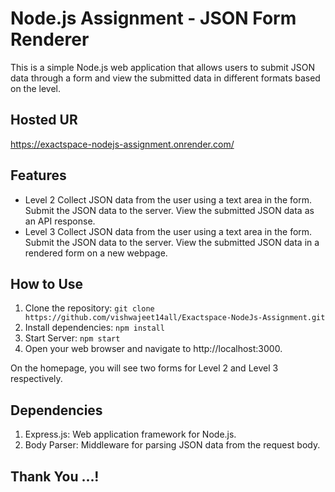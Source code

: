 # Node.js Assignment - JSON Form Renderer

This is a simple Node.js web application that allows users to submit JSON data through a form and view the submitted data in different formats based on the level.

## Hosted UR

https://exactspace-nodejs-assignment.onrender.com/

## Features

- Level 2
  Collect JSON data from the user using a text area in the form.
  Submit the JSON data to the server.
  View the submitted JSON data as an API response.
- Level 3
  Collect JSON data from the user using a text area in the form.
  Submit the JSON data to the server.
  View the submitted JSON data in a rendered form on a new webpage.

## How to Use

1. Clone the repository: `git clone https://github.com/vishwajeet14all/Exactspace-NodeJs-Assignment.git`
2. Install dependencies: `npm install`
3. Start Server: `npm start`
4. Open your web browser and navigate to http://localhost:3000.

On the homepage, you will see two forms for Level 2 and Level 3 respectively.

## Dependencies

1. Express.js: Web application framework for Node.js.
2. Body Parser: Middleware for parsing JSON data from the request body.

## Thank You ...!
